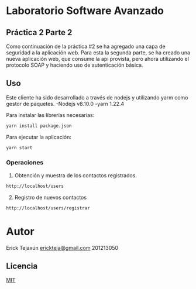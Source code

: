 # Laboratorio Software Avanzado
## Práctica 2 Parte 2

Como continuación de la práctica #2 se ha agregado una capa de seguridad a la aplicación web.
Para esta la segunda parte, se ha creado una nueva aplicación web, que consume la api provista, pero ahora utilizando el protocolo SOAP y haciendo uso de autenticación básica. 

## Uso
Este cliente ha sido desarrollado a través de nodejs y utilizando yarm como gestor de paquetes. 
-Nodejs v8.10.0
-yarn 1.22.4

Para instalar las librerías necesarias:
```bash
yarn install package.json
```

Para ejecutar la aplicación:
```bash
yarn start
```
### Operaciones

1. Obtención y muestra de los contactos registrados. 
```bash
http://localhost/users
```
2. Registro de nuevos contactos
```bash
http://localhost/users/registrar
```



# Autor
  Erick Tejaxún
  erickteja@gmail.com
  201213050


## Licencia
[MIT](https://choosealicense.com/licenses/mit/)